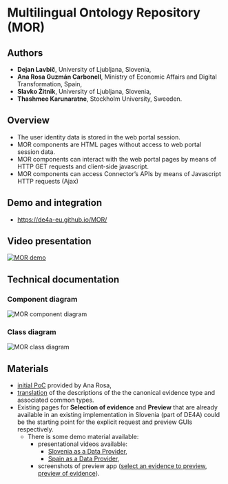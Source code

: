# Multilingual Ontology Repository (MOR)

## Authors

- **Dejan Lavbič**, University of Ljubljana, Slovenia,
- **Ana Rosa Guzmán Carbonell**, Ministry of Economic Affairs and Digital Transformation, Spain,
- **Slavko Žitnik**, University of Ljubljana, Slovenia,
- **Thashmee Karunaratne**, Stockholm University, Sweeden.

## Overview

- The user identity data is stored in the web portal session.
- MOR components are HTML pages without access to web portal session data.
- MOR components can interact with the web portal pages by means of HTTP GET requests and client-side javascript.
- MOR components can access Connector’s APIs by means of Javascript HTTP requests (Ajax)

## Demo and integration

- https://de4a-eu.github.io/MOR/

## Video presentation

[![MOR demo](https://img.youtube.com/vi/gAwOs-M0_D0/0.jpg)](https://www.youtube.com/watch?v=gAwOs-M0_D0)

## Technical documentation

### Component diagram

![MOR component diagram](https://teaching.lavbic.net/plantuml/png/dLRTQzim47_NNo6MXptbiQMCKDg550hjOf8E1lCegdrEHHN9a-MqeVH_tqd-acCbDNj9xDFTxtxtALyLXcbJRWMzNwveehQvaY0DJJdRQBObf7ZXCcVuI9zOyhBHgfHfeeJIr6Wc2pn2TKyhXOoLmZp0cxaMV2Et5Yt17z2UrhNMwdNkO9u4udf77OTtGWTENv-vWQ5yDYlAfs9V6DXUNj89N6HdMHfIswgK2LHfSPHEGLVOaxERxnUBEVa8iPdDC2BGqbc_7rYcJBze23Yaaoo3SpZlONARZ8mb48pm1Fc6GOTWWwqzX6FfIOyWDEnzZb8PE5q0pnbsoXv5cPB64tmG8Y0pr2Yg-URPzfI6n70b2UbIyCNstU8j5ppXXchuMq9XOeayIaCT5q3LuWjbXMtHnyNgyPQ60_aSLPNcEEno76mi8mqx3gyroLW6uABH96imUfnQD8hP6WGc5z9O2YOt9Tk00sZ4TxKGaOu0H5hjU87LAMWEEfO9rjpeFMKICHCcbUG94x54kYb8j33xlFBXMNxEyy5k3S4SqmGR1aVBWNJoUIKzO4gwlH0ihb_9EUtl0zl7dlaD5q3BN2YMEYlx_jEzebshXpvxLlCg7x4iN4gLThQrT5tBJW4q9JX0QCHZ87xTtz6yQXXdY-zr_onMf-pQ2c6sZEQmiuN4mjAA2Hxq2xbknBJTc3ZE1nM8F29LdtwIzv49Y4v7qZbjHgVRwjRXVxaS-XoPzw7XHpzJYtfSOjccta4qybKZfVuDuoCqaw6qZKBlU0AzYL5wNKdxsVSXRg_ld0d-zzsGmNwOJY-7oAJTlDFVa_gw-8EApRoHGHDRc4Di4kel7n1jkbr2_BNITujXa7RKWuoMf5tg_VD1sicm44D4kyv9yn0wdfDc0aAdIpAibP_dTkUHuHQSdafp5CvpeBs3UiUzsOZ8L_SHuEvmbGqpzut-KEx2iXThHiqpzhYx7zl6gn6gsnzLi6uZZCWLo1I_IFy1 "MOR component diagram")

### Class diagram

![MOR class diagram](https://teaching.lavbic.net/plantuml/png/nLXVRzis47_tfn2o5xUD2sp0W28BchfoYdbDvY3kiWB34D0Iex2XI8sad1Z3llkE_oHIbYrdMx4dctV7u_7kTxmxlPCA2LMNDBbSN2SPHL8cEK65GELe91y8gn3yTOm_HqcoGjb38NZDyfHJBfB7UwAmfdEHOs5fttp_uVsRynIeI0Z-Q8ah2Zj7VmLAMrMPaL02CGaipDJedkGuoOZ8A1wDKdFwqGLYHOqAd4XCSQQuE4gGJ3nrwOWfBolEG4ToUfhv_s_V6kDVsPquzvjE4ga4OONccUCfKa3yvFykiLYJJDzlGjqMUPBCa48N7C5zlHuP24wqiW8hp_iPbNYSyRmvx4LuQY0eny3nYzz-xt0_K5Iae6MtAjaATuNMdEJWU-_959okn2Psf2CUvCVCogR1APgSupjKKzNdtPn8jA8uJtjtJgn24ditzSJMkqDHyivtnmpwtiaDExUH9JPERgCD4v5kENEtxEfPSKunOYvAJhWtI707LYnOTWy-X9FSxqco96L5SMgNsn7LsNl-L56I4PK8_4UDfJ9H1SRj-VLjsXV5FU7QboXElO_F9kHbY756CaJFrv31BCEVDfKslvNWjQfgzTDoAWJQpFCG17aR-HrgPWCI0HBoRHWDO2lOCaSq58PbhzWIyiGuPzObzOf_BYEji3mOsDkE3Mw5sCR6HQ_NY6fNDDHAy3MHXBDMiAue6D2kVR13LuOXAtck7Q25hhosPdCVKz-n4T2merZVgyq2cwTG26frfMi1i8LSV1p7gG9t1fKPnlclHDrxU5zR-7LaxmWZia_6PPNEktbqtYT-9V2QuCTG2j8y0fH9zJwesSIlh0RF62l-W9b-TBRJkgjQIttW8h0XUcn2qPGp1MbxeBG4kU3-UwplsVYBWSRmFiY8-TMuDzlRd3vEUkh4Ym2lniW6DVtgMcNodZzUQhGrWG-ysrKcuzX7y1mwY0GePtMvmY8EOt38NatsgjPdKFygYZO7sj0wIV6YeFWwJEqXyrMio1iEfIEds0Luo0CwKumDdReqPoJCAaDB3wfLHdXw1ubt0mYEzBHbJ3yS2JMlOpAVNfWA1hzGlAHz2btf-jzBHScpXxg2BBZ64eggR9_XfWK1vZzAaEEaGWhSn3fWQBtq-V8YSI-1yH2itRAlokl6DNmkdaewj-4DoZsarWpBJ91A6TW7BojqvE3y4tEA-Qk9N-J2rF46fvummmeHAWFaUqvJrVBjTg1n7dv26ZkjDsLsZqkqO7GJ6NL06sYmMHmCpaRZZ6Tr2VuBOGxll5AGlCII_Tqc4EOffH_FDtBAyXj4uGaQyzKNdpbMhWrSOshYu6p2rxt05jfVIMWg_4qH1K6zDXMo5dfSiZWDN649lleI6Z5JHmg3sp3R49T4IWYIvm0iVZGl24XVxc9fdzGIpzh6KbE8v5grZIzKCkDIdUMn3cay3MpN3jvo5d1jn1nTQuu8mOa1FO_jkFNkyckT6kRKMzKn8oIuOchehiV2NRFhAjTkz_eislmvTjLnoiGr9G5v7APgN792gQZuWxUxsnOh3HyzXvm20Dyw3O751soGkpSS9w6pzEulK5nDUQvfVeb5WS_wAhIRPKrXDit_gTLdpaDvRfac91s1JlNL2CtXtGL_Z6DJmFhZv05lt3_8LYmgxc2DIddchMthAoWScnrm5Y-BWKs1fmBZGSTI2OpAnJPW6-MkhZvB-Gys-RNgDs_-lIR2f49CFKDHz74XthVMhrsxr74xwy6km3hH-z3TWpg1tJUCFPdmNl17QR-yRBN1ZfS2Ccg1EoBni1pMJpqZN_MFo6QwSR8DPlRCpHMNQfhfyD-4_Z4lMyooFWvgoPwHUp8meKtsrU-CipiYoYKyh4k5LBrx3koTrBvIftNGw7p8nnxR8AVTImxsr_zLMpmunRePqLc8ymxxcHFdLviYYVJ2qpLqS3elUyVPVjFVRynaqhUX-Gvn-AXiX_djyVovuuQVLtJkDn_2ZbuU0NIIes-FTdyxxaZNrSJysVM9j5Svp2qZ_x9uydUlNxySElOgLjCszwEjHb7p9zQqtJhtxV9s3mg1KQFHEyYkkgH_0m00 "MOR class diagram")

## Materials

- [initial PoC](material/PoC/initial) provided by Ana Rosa,
- [translation](material/translation) of the descriptions of the the canonical evidence type and associated common types.
- Existing pages for **Selection of evidence** and **Preview** that are already available in an existing implementation in Slovenia (part of DE4A) could be the starting point for the explicit request and preview GUIs respectively.
  - There is some demo material available:
    - presentational videos available:
      - [Slovenia as a Data Provider](./material/SI-preview-app/final_es-de_si-do_compressed.mp4),
      - [Spain as a Data Provider](./material/SI-preview-app/SI-DE_ES-DO-2021-11-05.mp4),
    - screenshots of preview app ([select an evidence to preview](./material/SI-preview-app/si-previewapp-1.png), [preview of evidence](./material/SI-preview-app/si-previewapp-2.png)).
